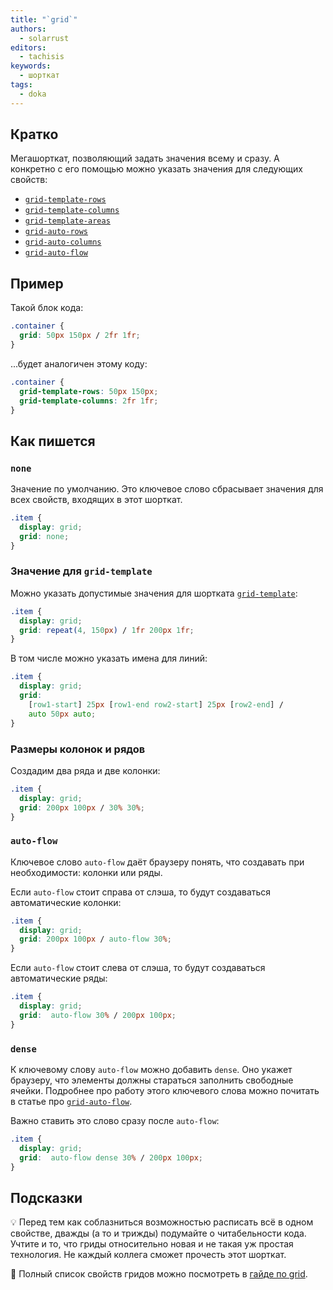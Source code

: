 ```yaml
---
title: "`grid`"
authors:
  - solarrust
editors:
  - tachisis
keywords:
  - шорткат
tags:
  - doka
---
```


## Кратко

Мегашорткат, позволяющий задать значения всему и сразу. А конкретно с его помощью можно указать значения для следующих свойств:

- [`grid-template-rows`](/css/grid-template-rows)
- [`grid-template-columns`](/css/grid-template-columns)
- [`grid-template-areas`](/css/grid-template-areas)
- [`grid-auto-rows`](/css/grid-auto-columns-rows)
- [`grid-auto-columns`](/css/grid-auto-columns-rows)
- [`grid-auto-flow`](/css/grid-auto-flow)

## Пример

Такой блок кода:

```css
.container {
  grid: 50px 150px / 2fr 1fr;
}
```

...будет аналогичен этому коду:

```css
.container {
  grid-template-rows: 50px 150px;
  grid-template-columns: 2fr 1fr;
}
```

## Как пишется

### `none`

Значение по умолчанию. Это ключевое слово сбрасывает значения для всех свойств, входящих в этот шорткат.

```css
.item {
  display: grid;
  grid: none;
}
```

### Значение для `grid-template`

Можно указать допустимые значения для шортката [`grid-template`](/css/grid-template):

```css
.item {
  display: grid;
  grid: repeat(4, 150px) / 1fr 200px 1fr;
}
```

В том числе можно указать имена для линий:

```css
.item {
  display: grid;
  grid:
    [row1-start] 25px [row1-end row2-start] 25px [row2-end] /
    auto 50px auto;
}
```

### Размеры колонок и рядов

Создадим два ряда и две колонки:

```css
.item {
  display: grid;
  grid: 200px 100px / 30% 30%;
}
```

### `auto-flow`

Ключевое слово `auto-flow` даёт браузеру понять, что создавать при необходимости: колонки или ряды.

Если `auto-flow` стоит справа от слэша, то будут создаваться автоматические колонки:

```css
.item {
  display: grid;
  grid: 200px 100px / auto-flow 30%;
}
```

Если `auto-flow` стоит слева от слэша, то будут создаваться автоматические ряды:

```css
.item {
  display: grid;
  grid:  auto-flow 30% / 200px 100px;
}
```

### `dense`

К ключевому слову `auto-flow` можно добавить `dense`. Оно укажет браузеру, что элементы должны стараться заполнить свободные ячейки. Подробнее про работу этого ключевого слова можно почитать в статье про [`grid-auto-flow`](/css/grid-auto-flow).

Важно ставить это слово сразу после `auto-flow`:

```css
.item {
  display: grid;
  grid:  auto-flow dense 30% / 200px 100px;
}
```

## Подсказки

💡 Перед тем как соблазниться возможностью расписать всё в одном свойстве, дважды (а то и трижды) подумайте о читабельности кода. Учтите и то, что гриды относительно новая и не такая уж простая технология. Не каждый коллега сможет прочесть этот шорткат.

<aside>

📝 Полный список свойств гридов можно посмотреть в [гайде по grid](/css/grid-guide/).

</aside>
